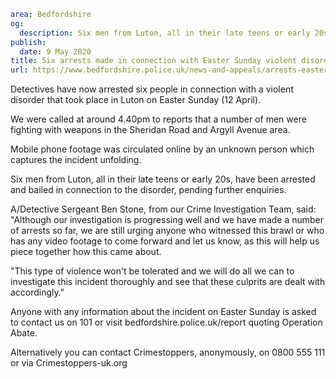```yaml
area: Bedfordshire
og:
  description: Six men from Luton, all in their late teens or early 20s, have been arrested and bailed in connection to the disorder, pending further enquiries.
publish:
  date: 9 May 2020
title: Six arrests made in connection with Easter Sunday violent disorder
url: https://www.bedfordshire.police.uk/news-and-appeals/arrests-easter-disorder-may20
```

Detectives have now arrested six people in connection with a violent disorder that took place in Luton on Easter Sunday (12 April).

We were called at around 4.40pm to reports that a number of men were fighting with weapons in the Sheridan Road and Argyll Avenue area.

Mobile phone footage was circulated online by an unknown person which captures the incident unfolding.

Six men from Luton, all in their late teens or early 20s, have been arrested and bailed in connection to the disorder, pending further enquiries.

A/Detective Sergeant Ben Stone, from our Crime Investigation Team, said: "Although our investigation is progressing well and we have made a number of arrests so far, we are still urging anyone who witnessed this brawl or who has any video footage to come forward and let us know, as this will help us piece together how this came about.

"This type of violence won't be tolerated and we will do all we can to investigate this incident thoroughly and see that these culprits are dealt with accordingly."

Anyone with any information about the incident on Easter Sunday is asked to contact us on 101 or visit bedfordshire.police.uk/report quoting Operation Abate.

Alternatively you can contact Crimestoppers, anonymously, on 0800 555 111 or via Crimestoppers-uk.org
